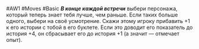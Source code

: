 #AW1 #Moves #Basic
***В конце каждой встречи*** выбери персонажа, который теперь знает тебя лучше, чем раньше. Если таких больше одного, выбери на своё усмотрение. Скажи этому игроку прибавить +1 к его истории с тобой в его буклете. Если это доводит его показатель до история +4, он сбрасывает его до история +1 (а значит — отмечает опыт).